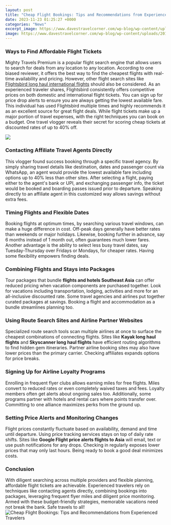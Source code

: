```yaml
---
layout: post
title: "Cheap Flight Bookings: Tips and Recommendations from Experienced Travelers"
date: 2023-11-23 01:25:27 +0000
categories: "News"
excerpt_image: https://www.davestravelcorner.com/wp-blog/wp-content/uploads/2019/04/air-2.jpg
image: https://www.davestravelcorner.com/wp-blog/wp-content/uploads/2019/04/air-2.jpg
---
```


### Ways to Find Affordable Flight Tickets 
Mighty Travels Premium is a popular flight search engine that allows users to search for deals from any location to any location. According to one biased reviewer, it offers the best way to find the cheapest flights with real-time availability and pricing. However, other flight search sites like [Flightsbird long haul international flights](https://thetopnews.github.io/cultural-habits-at-home-and-work/) should also be considered. 
As an experienced traveler shares, Flightsbird consistently offers competitive prices on both domestic and international flight tickets. You can sign up for price drop alerts to ensure you are always getting the lowest available fare. This individual has used Flightsbird multiple times and highly recommends it as an excellent source for great flight deals.
While flight tickets make up a major portion of travel expenses, with the right techniques you can book on a budget. One travel vlogger reveals their secret for scoring cheap tickets at discounted rates of up to 40% off.

![](https://www.tourhiker.com/wp-content/uploads/2022/05/An-Ultimate-guide-to-book-Cheap-flight-tickets-INFOGRAPHIC.png)
### Contacting Affiliate Travel Agents Directly 
This vlogger found success booking through a specific travel agency. By simply sharing travel details like destination, dates and passenger count via WhatsApp, an agent would provide the lowest available fare including options up to 40% less than other sites. After selecting a flight, paying either to the agent's bank or UPI, and exchanging passenger info, the ticket would be booked and boarding passes issued prior to departure. Speaking directly to an affiliate agent in this customized way allows savings without extra fees.
### Timing Flights and Flexible Dates 
Booking flights at optimum times, by searching various travel windows, can make a huge difference in cost. Off-peak days generally have better rates than weekends or major holidays. Likewise, booking further in advance, say 6 months instead of 1 month out, often guarantees much lower fares. Another advantage is the ability to select less busy travel dates, say Tuesday-Thursday over Fridays or Mondays, for cheaper rates. Having some flexibility empowers finding deals. 
### Combining Flights and Stays into Packages
Tour packages that bundle **flights and hotels Southeast Asia** can offer reduced pricing when vacation components are purchased together. Look for vacations including transportation, lodging, activities and more for an all-inclusive discounted rate. Some travel agencies and airlines put together curated packages at savings. Booking a flight and accommodation as a bundle streamlines planning too.
### Using Route Search Sites and Airline Partner Websites 
Specialized route search tools scan multiple airlines at once to surface the cheapest combinations of connecting flights. Sites like **Kayak long haul flights** and **Skyscanner long haul flights** have efficient routing algorithms to find hidden gem itineraries. Partner airline booking sites may also have lower prices than the primary carrier. Checking affiliates expands options for price breaks.
### Signing Up for Airline Loyalty Programs
Enrolling in frequent flyer clubs allows earning miles for free flights. Miles convert to reduced rates or even completely waived taxes and fees. Loyalty members often get alerts about ongoing sales too. Additionally, some programs partner with hotels and rental cars where points transfer over. Committing to one alliance maximizes perks from the ground up. 
### Setting Price Alerts and Monitoring Changes
Flight prices constantly fluctuate based on availability, demand and time until departure. Using price tracking services stays on top of daily rate shifts. Sites like **Google Flight price alerts flights to Asia** will email, text or use push notifications for any drops. Checking in regularly exposes lower prices that may only last hours. Being ready to book a good deal minimizes costs.
### Conclusion 
With diligent searching across multiple providers and flexible planning, affordable flight tickets are achievable. Experienced travelers rely on techniques like contacting agents directly, combining bookings into packages, leveraging frequent flyer miles and diligent price monitoring. Armed with these budget-friendly strategies, memorable vacations need not break the bank. Safe travels to all!
![Cheap Flight Bookings: Tips and Recommendations from Experienced Travelers](https://www.davestravelcorner.com/wp-blog/wp-content/uploads/2019/04/air-2.jpg)